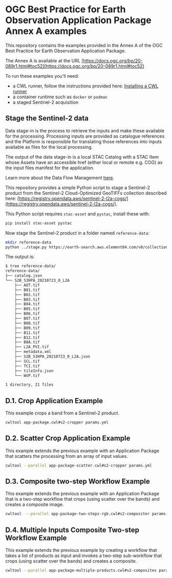# OGC Best Practice for Earth Observation Application Package Annex A examples

This repository contains the examples provided in the Annex A of the OGC Best Practice for Earth Observation Application Package.

The Annex A is available at the URL [https://docs.ogc.org/bp/20-089r1.html#toc52](https://docs.ogc.org/bp/20-089r1.html#toc52)

To run these examples you'll need:

* a CWL runner, follow the instructions provided here: [Installing a CWL runner](https://www.commonwl.org/user_guide/introduction/quick-start.html#installing-a-cwl-runner)
* a container runtime such as `docker` or `podman`
* a staged Sentinel-2 acquisition

## Stage the Sentinel-2 data

Data stage-in is the process to retrieve the inputs and make these available for the processing. Processing inputs are provided as catalogue references and the Platform is responsible for translating those references into inputs available as files for the local processing.

The output of the data stage-in is a local STAC Catalog  with a STAC Item whose Assets have an accessible href (either local or remote e.g. COG) as the input files manifest for the application.

Learn more about the Data Flow Management [here](https://docs.ogc.org/bp/20-089r1.html#toc38).

This repository provides a simple Python script to stage a Sentinel-2 product from the Sentinel-2 Cloud-Optimized GeoTIFFs collection described here: [https://registry.opendata.aws/sentinel-2-l2a-cogs/](https://registry.opendata.aws/sentinel-2-l2a-cogs/).

This Python script requires `stac-asset` and `pystac`, install these with:

```bash
pip install stac-asset pystac
```

Now stage the Sentinel-2 product in a folder named `reference-data`: 

```bash
mkdir reference-data
python ../stage.py https://earth-search.aws.element84.com/v0/collections/sentinel-s2-l2a-cogs/items/S2B_53HPA_20210723_0_L2A
```

The output is:

```bash
$ tree reference-data/
reference-data/
├── catalog.json
└── S2B_53HPA_20210723_0_L2A
    ├── AOT.tif
    ├── B01.tif
    ├── B02.tif
    ├── B03.tif
    ├── B04.tif
    ├── B05.tif
    ├── B06.tif
    ├── B07.tif
    ├── B08.tif
    ├── B09.tif
    ├── B11.tif
    ├── B12.tif
    ├── B8A.tif
    ├── L2A_PVI.tif
    ├── metadata.xml
    ├── S2B_53HPA_20210723_0_L2A.json
    ├── SCL.tif
    ├── TCI.tif
    ├── tileInfo.json
    └── WVP.tif

1 directory, 21 files
```

## D.1. Crop Application Example

This example crops a band from a Sentinel-2 product.

```bash
cwltool app-package.cwl#s2-cropper params.yml
```

## D.2. Scatter Crop Application Example

This example extends the previous example with an Application Package that scatters the processing from an array of input values.

```bash
cwltool --parallel app-package-scatter.cwl#s2-cropper params.yml
```

## D.3. Composite two-step Workflow Example

This example extends the previous example with an Application Package that is a two-step workflow that crops (using scatter over the bands) and creates a composite image.

```bash
cwltool  --parallel app-package-two-steps-rgb.cwl#s2-compositer params-rgb.yml 
```

## D.4. Multiple Inputs Composite Two-step Workflow Example

This example extends the previous example by creating a workflow that  takes a list of products as input and invokes a two-step sub-workflow that crops (using scatter over the bands) and creates a composite.

```bash
cwltool --parallel app-package-multiple-products.cwl#s2-composites params-multiple-products.yml 
```